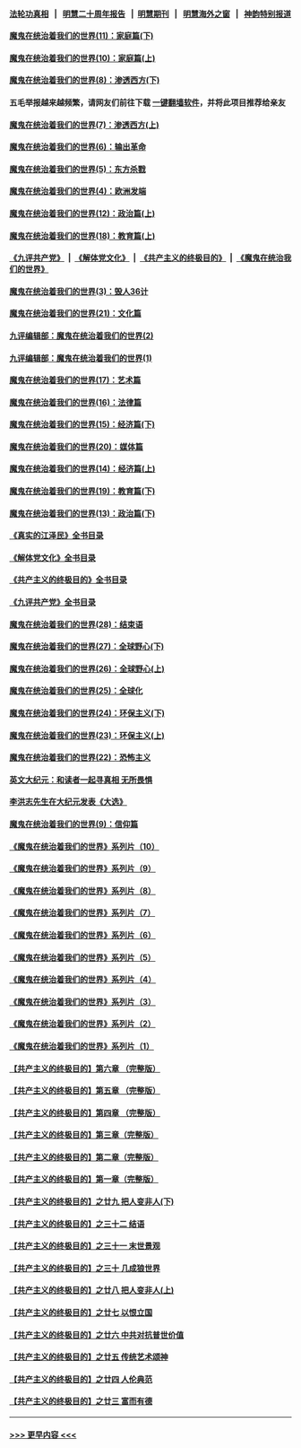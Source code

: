 #### [法轮功真相](https://github.com/gfw-breaker/truth/blob/master/README.md?t=0) &nbsp;&nbsp;|&nbsp;&nbsp; [明慧二十周年报告](https://github.com/gfw-breaker/mh-reports/blob/master/README.md?t=0) &nbsp;&nbsp;|&nbsp;&nbsp;[明慧期刊](https://github.com/gfw-breaker/mh-qikan) &nbsp;&nbsp;|&nbsp;&nbsp; [明慧海外之窗](https://github.com/gfw-breaker/mh-news/blob/master/README.md?t=0) &nbsp;&nbsp;|&nbsp;&nbsp; [神韵特别报道](https://github.com/gfw-breaker/mh-news/blob/master/shenyun.md?t=0)
#### [魔鬼在统治着我们的世界(11)：家庭篇(下)](../pages/nsc422/n10440961.md?t=12060901) 
#### [魔鬼在统治着我们的世界(10)：家庭篇(上)](../pages/nsc422/n10435448.md?t=12060901) 
#### [魔鬼在统治着我们的世界(8)：渗透西方(下)](../pages/nsc422/n10429603.md?t=12060901) 
#### 五毛举报越来越频繁，请网友们前往下载 [一键翻墙软件](https://github.com/gfw-breaker/ssr-accounts)，并将此项目推荐给亲友
#### [魔鬼在统治着我们的世界(7)：渗透西方(上)](../pages/nsc422/n10426013.md?t=12060901) 
#### [魔鬼在统治着我们的世界(6)：输出革命](../pages/nsc422/n10421536.md?t=12060901) 
#### [魔鬼在统治着我们的世界(5)：东方杀戮](../pages/nsc422/n10417707.md?t=12060901) 
#### [魔鬼在统治着我们的世界(4)：欧洲发端](../pages/nsc422/n10414890.md?t=12060901) 
#### [魔鬼在统治着我们的世界(12)：政治篇(上)](../pages/nsc422/n10444576.md?t=12060901) 
#### [魔鬼在统治着我们的世界(18)：教育篇(上)](../pages/nsc422/n10526970.md?t=12060901) 
#### [《九评共产党》](https://github.com/begood0513/9ping.md/blob/master/README.md) &nbsp;|&nbsp; [《解体党文化》](../../../../jtdwh.md/blob/master/README.md)  &nbsp;|&nbsp; [《共产主义的终极目的》](../../../../gczydzjmd.md/blob/master/README.md) &nbsp;|&nbsp; [《魔鬼在统治我们的世界》](../../../../mgztzwmdsj.md/blob/master/README.md) 
#### [魔鬼在统治着我们的世界(3)：毁人36计](../pages/nsc422/n10411583.md?t=12060901) 
#### [魔鬼在统治着我们的世界(21)：文化篇](../pages/nsc422/n10597706.md?t=12060901) 
#### [九评编辑部：魔鬼在统治着我们的世界(2)](../pages/nsc422/n10410036.md?t=12060901) 
#### [九评编辑部：魔鬼在统治着我们的世界(1)](../pages/nsc422/n10406825.md?t=12060901) 
#### [魔鬼在统治着我们的世界(17)：艺术篇](../pages/nsc422/n10499093.md?t=12060901) 
#### [魔鬼在统治着我们的世界(16)：法律篇](../pages/nsc422/n10485969.md?t=12060901) 
#### [魔鬼在统治着我们的世界(15)：经济篇(下)](../pages/nsc422/n10469975.md?t=12060901) 
#### [魔鬼在统治着我们的世界(20)：媒体篇](../pages/nsc422/n10586579.md?t=12060901) 
#### [魔鬼在统治着我们的世界(14)：经济篇(上)](../pages/nsc422/n10457370.md?t=12060901) 
#### [魔鬼在统治着我们的世界(19)：教育篇(下)](../pages/nsc422/n10564808.md?t=12060901) 
#### [魔鬼在统治着我们的世界(13)：政治篇(下)](../pages/nsc422/n10448270.md?t=12060901) 
#### [《真实的江泽民》全书目录](../pages/nsc422/n13721399.md?t=12060901) 
#### [《解体党文化》全书目录](../pages/nsc422/n13721157.md?t=12060901) 
#### [《共产主义的终极目的》全书目录](../pages/nsc422/n13721048.md?t=12060901) 
#### [《九评共产党》全书目录](../pages/nsc422/n13708085.md?t=12060901) 
#### [魔鬼在统治着我们的世界(28)：结束语](../pages/nsc422/n10936246.md?t=12060901) 
#### [魔鬼在统治着我们的世界(27)：全球野心(下)](../pages/nsc422/n10928319.md?t=12060901) 
#### [魔鬼在统治着我们的世界(26)：全球野心(上)](../pages/nsc422/n10900318.md?t=12060901) 
#### [魔鬼在统治着我们的世界(25)：全球化](../pages/nsc422/n10788205.md?t=12060901) 
#### [魔鬼在统治着我们的世界(24)：环保主义(下)](../pages/nsc422/n10695307.md?t=12060901) 
#### [魔鬼在统治着我们的世界(23)：环保主义(上)](../pages/nsc422/n10688613.md?t=12060901) 
#### [魔鬼在统治着我们的世界(22)：恐怖主义](../pages/nsc422/n10614727.md?t=12060901) 
#### [英文大纪元：和读者一起寻真相 无所畏惧](../pages/nsc422/n12542027.md?t=12060901) 
#### [李洪志先生在大纪元发表《大选》](../pages/nsc422/n12534746.md?t=12060901) 
#### [魔鬼在统治着我们的世界(9)：信仰篇](../pages/nsc422/n10432159.md?t=12060901) 
#### [《魔鬼在统治着我们的世界》系列片（10）](../pages/nsc422/n12292670.md?t=12060901) 
#### [《魔鬼在统治着我们的世界》系列片（9）](../pages/nsc422/n12290859.md?t=12060901) 
#### [《魔鬼在统治着我们的世界》系列片（8）](../pages/nsc422/n12287445.md?t=12060901) 
#### [《魔鬼在统治着我们的世界》系列片（7）](../pages/nsc422/n12283425.md?t=12060901) 
#### [《魔鬼在统治着我们的世界》系列片（6）](../pages/nsc422/n12282314.md?t=12060901) 
#### [《魔鬼在统治着我们的世界》系列片（5）](../pages/nsc422/n12281419.md?t=12060901) 
#### [《魔鬼在统治着我们的世界》系列片（4）](../pages/nsc422/n12274024.md?t=12060901) 
#### [《魔鬼在统治着我们的世界》系列片（3）](../pages/nsc422/n12271322.md?t=12060901) 
#### [《魔鬼在统治着我们的世界》系列片（2）](../pages/nsc422/n12269049.md?t=12060901) 
#### [《魔鬼在统治着我们的世界》系列片（1）](../pages/nsc422/n12267575.md?t=12060901) 
#### [【共产主义的终极目的】第六章 （完整版）](../pages/nsc422/n11428913.md?t=12060901) 
#### [【共产主义的终极目的】第五章 （完整版）](../pages/nsc422/n11428912.md?t=12060901) 
#### [【共产主义的终极目的】第四章 （完整版）](../pages/nsc422/n11428907.md?t=12060901) 
#### [【共产主义的终极目的】第三章（完整版）](../pages/nsc422/n11428848.md?t=12060901) 
#### [【共产主义的终极目的】第二章（完整版）](../pages/nsc422/n11428831.md?t=12060901) 
#### [【共产主义的终极目的】第一章（完整版）](../pages/nsc422/n11417651.md?t=12060901) 
#### [【共产主义的终极目的】之廿九 把人变非人(下)](../pages/nsc422/n11344140.md?t=12060901) 
#### [【共产主义的终极目的】之三十二 结语](../pages/nsc422/n11360535.md?t=12060901) 
#### [【共产主义的终极目的】之三十一 末世景观](../pages/nsc422/n11351129.md?t=12060901) 
#### [【共产主义的终极目的】之三十 几成狼世界](../pages/nsc422/n11348280.md?t=12060901) 
#### [【共产主义的终极目的】之廿八 把人变非人(上)](../pages/nsc422/n11340492.md?t=12060901) 
#### [【共产主义的终极目的】之廿七 以恨立国](../pages/nsc422/n11336944.md?t=12060901) 
#### [【共产主义的终极目的】之廿六 中共对抗普世价值](../pages/nsc422/n11324785.md?t=12060901) 
#### [【共产主义的终极目的】之廿五 传统艺术颂神](../pages/nsc422/n11296396.md?t=12060901) 
#### [【共产主义的终极目的】之廿四 人伦典范](../pages/nsc422/n11296397.md?t=12060901) 
#### [【共产主义的终极目的】之廿三 富而有德](../pages/nsc422/n11283598.md?t=12060901) 

----
#### [ >>> 更早内容 <<< ](../indexes/nsc422-earlier.md)

